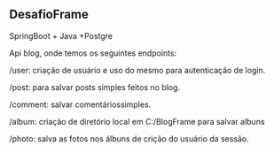 ## DesafioFrame
SpringBoot + Java +Postgre

Api blog, onde temos os seguintes endpoints:

/user: criação de usuário e uso do mesmo para autenticação de login.

/post: para salvar posts simples feitos no blog.

/comment: salvar comentáriossimples.

/album: criação de diretório local em C:/BlogFrame para salvar albuns

/photo: salva as fotos nos álbuns de crição do usuário da sessão.

